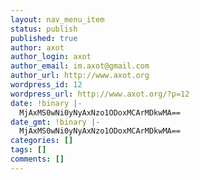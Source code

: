 ```yaml
---
layout: nav_menu_item
status: publish
published: true
author: axot
author_login: axot
author_email: im.axot@gmail.com
author_url: http://www.axot.org
wordpress_id: 12
wordpress_url: http://www.axot.org/?p=12
date: !binary |-
  MjAxMS0wNi0yNyAxNzo1ODoxMCArMDkwMA==
date_gmt: !binary |-
  MjAxMS0wNi0yNyAxNzo1ODoxMCArMDkwMA==
categories: []
tags: []
comments: []
---
```


